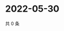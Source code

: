 # 2022-05-30

共 0 条

<!-- BEGIN WEIBO -->
<!-- 最后更新时间 Mon May 30 2022 19:15:19 GMT+0800 (China Standard Time) -->

<!-- END WEIBO -->
